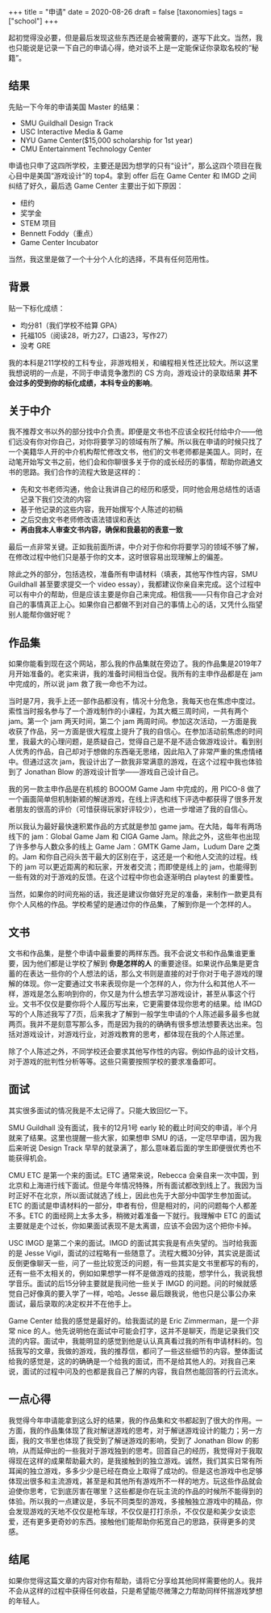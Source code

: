 +++
title = "申请"
date = 2020-08-26
draft = false
[taxonomies]
tags = ["school"]
+++

起初觉得没必要，但是最后发现这些东西还是会被需要的，遂写下此文。当然，我也只能说是记录一下自己的申请心得，绝对谈不上是一定能保证你录取名校的“秘籍”。

## 结果
先贴一下今年的申请美国 Master 的结果：
- SMU Guildhall Design Track
- USC Interactive Media & Game
- NYU Game Center($15,000 scholarship for 1st year)
- CMU Entertainment Technology Center

申请也只申了这四所学校，主要还是因为想学的只有“设计”，那么这四个项目在我心目中是美国“游戏设计”的 top4。拿到 offer 后在 Game Center 和 IMGD 之间纠结了好久，最后选 Game Center 主要出于如下原因：
- 纽约
- 奖学金
- STEM 项目
- Bennett Foddy（重点）
- Game Center Incubator

当然，我这里是做了一个十分个人化的选择，不具有任何范用性。

## 背景
贴一下标化成绩：
- 均分81（我们学校不给算 GPA）
- 托福105（阅读28，听力27，口语23，写作27）
- 没考 GRE

我的本科是211学校的工科专业，非游戏相关，和编程相关性还比较大。所以这里我想说明的一点是，不同于申请竞争激烈的 CS 方向，游戏设计的录取结果 __并不会过多的受到你的标化成绩，本科专业的影响__。

## 关于中介
我不推荐文书以外的部分找中介负责。即便是文书也不应该全权托付给中介——他们远没有你对你自己，对你将要学习的领域有所了解。所以我在申请的时候只找了一个美籍华人开的中介机构帮忙修改文书，他们的文书老师都是美国人。同时，在动笔开始写文书之前，他们会和你聊很多关于你的成长经历的事情，帮助你疏通文书的思路。我们合作的流程大致是这样的：
- 先和文书老师沟通，他会让我讲自己的经历和感受，同时他会用总结性的话语记录下我们交流的内容
- 基于他记录的这些内容，我开始撰写个人陈述的初稿
- 之后交由文书老师修改语法错误和表达
- __再由我本人审查文书内容，确保和我最初的表意一致__

最后一点非常关键。正如我前面所讲，中介对于你和你将要学习的领域不够了解，在修改过程中他们只是基于你的文本，这时很容易出现理解上的偏差。

除此之外的部分，包括选校，准备所有申请材料（填表，其他写作性内容，SMU Guildhall 甚至要求提交一个 video essay），我都建议你亲自来完成。这个过程中可以有中介的帮助，但是应该主要是你自己来完成。相信我——只有你自己才会对自己的事情真正上心。如果你自己都做不到对自己的事情上心的话，又凭什么指望别人能帮你做好呢？

## 作品集
如果你能看到现在这个网站，那么我的作品集就在旁边了。我的作品集是2019年7月开始准备的。老实来讲，我的准备时间相当仓促。我所有的主申作品都是在 jam 中完成的，所以说 jam 救了我一命也不为过。

当时是7月，我手上还一部作品都没有，情况十分危急，我每天也在焦虑中度过。索性当时报名参与了一个游戏制作的小课程，为其大概三周时间，一共有两个 jam。第一个 jam 两天时间，第二个 jam 两周时间。参加这次活动，一方面是我收获了作品，另一方面是很大程度上提升了我的自信心。在参加活动前焦虑的时间里，我最大的心理问题，是质疑自己，觉得自己是不是不适合做游戏设计。看到别人优秀的作品，自己却对于想做的东西毫无思绪，因此陷入了非常严重的焦虑情绪中。但通过这次 jam，我设计出了一款我非常满意的游戏，在这个过程中我也体验到了 Jonathan Blow 的游戏设计哲学——游戏自己设计自己。

我的另一款主申作品是在机核的 BOOOM Game Jam 中完成的，用 PICO-8 做了一个画面简单但机制新颖的解谜游戏，在线上评选和线下评选中都获得了很多开发者朋友的很高的评价（可惜获得玩家好评较少），也进一步增进了我的自信心。

所以我认为最好最快速积累作品的方式就是参加 game jam。在大陆，每年有两场线下的 jam：Global Game Jam 和 CIGA Game Jam。除此之外，这些年也出现了许多参与人数众多的线上 Game Jam：GMTK Game Jam，Ludum Dare 之类的。Jam 和你自己闷头苦干最大的区别在于，这还是一个和他人交流的过程。线下的 jam 可以更近距离的和玩家，开发者交流；而即使是线上的 jam，也能得到一些有效的对于游戏的反馈。在这个过程中你也会逐渐明白 playtest 的重要性。

当然，如果你的时间充裕的话，我还是建议你做好充足的准备，来制作一款更具有你个人风格的作品。学校希望的是通过你的作品集，了解到你是一个怎样的人。

## 文书
文书和作品集，是整个申请中最重要的两样东西。我不会说文书和作品集谁更重要，因为他们都是让学校了解到 __你是怎样的人__ 的重要途径。如果说作品集是更含蓄的在表达一些你的个人想法的话，那么文书则是直接的对于你对于电子游戏的理解的体现。你一定要通过文书来表现你是一个怎样的人，你为什么和其他人不一样，游戏是怎么影响到你的，你又是为什么想去学习游戏设计，甚至从事这个行业。文书不仅仅是要你将个人履历写出来，它更需要体现你思考的结果。给 IMGD 写的个人陈述我写了7页，后来我才了解到一般学生申请的个人陈述最多最多也就两页。我并不是刻意写那么多，而是因为我的的确确有很多想法想要表达出来。包括对游戏设计，对游戏行业，对游戏教育的思考，都体现在我的个人陈述里。

除了个人陈述之外，不同学校还会要求其他写作性的内容。例如作品的设计文档，对于游戏的批判性分析等等。这些只需要按照学校的要求准备即可。

## 面试
其实很多面试的情况我是不太记得了。只能大致回忆一下。

SMU Guildhall 没有面试，我卡的12月1号 early 轮的截止时间交的申请，半个月就来了结果。这里也提醒一些大家，如果想申 SMU 的话，一定尽早申请，因为我后来听说 Design Track 早早的就录满了，那么意味着后面的学生即便很优秀也不能获得机会。

CMU ETC 是第一个来的面试。ETC 通常来说，Rebecca 会亲自来一次中国，到北京和上海进行线下面试。但是今年情况特殊，所有面试都改到线上了。我因为当时正好不在北京，所以面试就选了线上，因此也先于大部分中国学生参加面试。ETC 的面试是申请材料的一部分，申者有份，但是相对的，问的问题每个人都差不多。ETC 的面经网上太多太多，稍微对着准备一下就行。我理解中 ETC 的面试主要就是走个过长，你如果面试表现不是太离谱，应该不会因为这个把你卡掉。

USC IMGD 是第二个来的面试。IMGD 的面试其实我是有点失望的。当时给我面的是 Jesse Vigil，面试的过程略有一些随意了。流程大概30分钟，其实说是面试反倒更像聊天一些，问了一些比较宽泛的问题，有一些其实是文书里都写的有的，还有一些不太相关的，例如如果想学一样不是做游戏的技能，想学什么，我说我想学音乐。面试的后15分钟主要就是我问他一些关于 IMGD 的问题。问的时候就感觉自己好像真的要入学了一样，哈哈。Jesse 最后跟我说，他也只是公事公办来面试，最后录取的决定权并不在他手上。

Game Center 给我的感觉是最好的。给我面试的是 Eric Zimmerman，是一个非常 nice 的人。他先说明他在面试中可能会打字，这并不是聊天，而是记录我们交流的内容。面试中，我能明显的感觉到他是认认真真看过我的所有申请材料的。包括我写的文章，我做的游戏，我的推荐信，都问了一些这些细节的内容。整体面试给我的感觉是，这的的确确是一个给我的面试，而不是给其他人的。对我自己来说，面试的过程中问及的也都是我自己了解的内容，我自然也能回答的行云流水。

## 一点心得
我觉得今年申请能拿到这么好的结果，我的作品集和文书都起到了很大的作用。一方面，我的作品集体现了我对解谜游戏的思考，对于解谜游戏设计的能力；另一方面，我的文书里也体现了我受到了解谜游戏的影响，受到了 Jonathan Blow 的影响，从而延伸出的一些我对于游戏独到的思考。回首自己的经历，我觉得对于我取得现在这样的成果帮助最大的，是我接触到的独立游戏。诚然，我们其实日常有所耳闻的独立游戏，多多少少是已经在商业上取得了成功的。但是这也游戏中也足够体现出很多和主流游戏，甚至是和其他所有游戏所不一样的地方。玩这些作品就会迫使你思考，它到底厉害在哪里？这些都是你在玩主流的作品的时候所不能得到的体验。所以我的一点建议是，多玩不同类型的游戏，多接触独立游戏中的精品，你会发现游戏的天地不仅仅是枪车球，不仅仅是打打杀杀，不仅仅是和美少女谈恋爱，还有更多更奇妙的东西。接触他们能帮助你拓宽自己的思路，获得更多的灵感。

## 结尾
如果你觉得这篇文章的内容对你有帮助，请将它分享给其他同样需要他的人。我并不会从这样的过程中获得任何收益，只是希望能尽微薄之力帮助同样怀揣游戏梦想的年轻人。